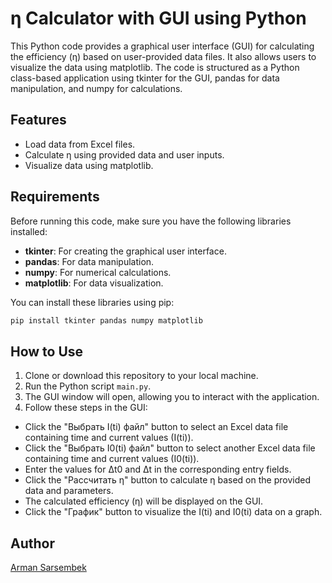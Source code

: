 # η Calculator with GUI using Python

This Python code provides a graphical user interface (GUI) for calculating the efficiency (η) based on user-provided data files. It also allows users to visualize the data using matplotlib. The code is structured as a Python class-based application using tkinter for the GUI, pandas for data manipulation, and numpy for calculations.

## Features

- Load data from Excel files.
- Calculate η using provided data and user inputs.
- Visualize data using matplotlib.

## Requirements

Before running this code, make sure you have the following libraries installed:

- **tkinter**: For creating the graphical user interface.
- **pandas**: For data manipulation.
- **numpy**: For numerical calculations.
- **matplotlib**: For data visualization.

You can install these libraries using pip:

```bash
pip install tkinter pandas numpy matplotlib
```

## How to Use

1. Clone or download this repository to your local machine.
2. Run the Python script `main.py`.
3. The GUI window will open, allowing you to interact with the application.
4. Follow these steps in the GUI:
  * Click the "Выбрать I(ti) файл" button to select an Excel data file containing time and current values (I(ti)).
  * Click the "Выбрать I0(ti) файл" button to select another Excel data file containing time and current values (I0(ti)).
  * Enter the values for Δt0 and Δt in the corresponding entry fields.
  * Click the "Рассчитать η" button to calculate η based on the provided data and parameters.
  * The calculated efficiency (η) will be displayed on the GUI.
  * Click the "График" button to visualize the I(ti) and I0(ti) data on a graph.

## Author 

[Arman Sarsembek](https://github.com/sarsembek)

